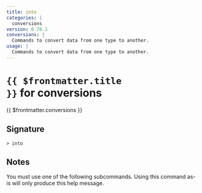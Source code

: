 ```yaml
---
title: into
categories: |
  conversions
version: 0.76.1
conversions: |
  Commands to convert data from one type to another.
usage: |
  Commands to convert data from one type to another.
---
```


# <code>{{ $frontmatter.title }}</code> for conversions

<div class='command-title'>{{ $frontmatter.conversions }}</div>

## Signature

```> into ```

## Notes
You must use one of the following subcommands. Using this command as-is will only produce this help message.